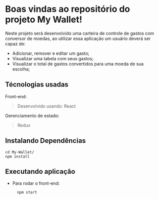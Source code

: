 # Boas vindas ao repositório do projeto My Wallet!

Neste projeto será desenvolvido uma carteira de controle de gastos com conversor de moedas, ao utilizar essa aplicação um usuário deverá ser capaz de:

- Adicionar, remover e editar um gasto;
- Visualizar uma tabela com seus gastos;
- Visualizar o total de gastos convertidos para uma moeda de sua escolha;

## Técnologias usadas

Front-end:

> Desenvolvido usando: React

Gerenciamento de estado:

> Redux

## Instalando Dependências

```
cd My-Wallet/
npm install
```

## Executando aplicação

- Para rodar o front-end:

  ```
    npm start
  ```
